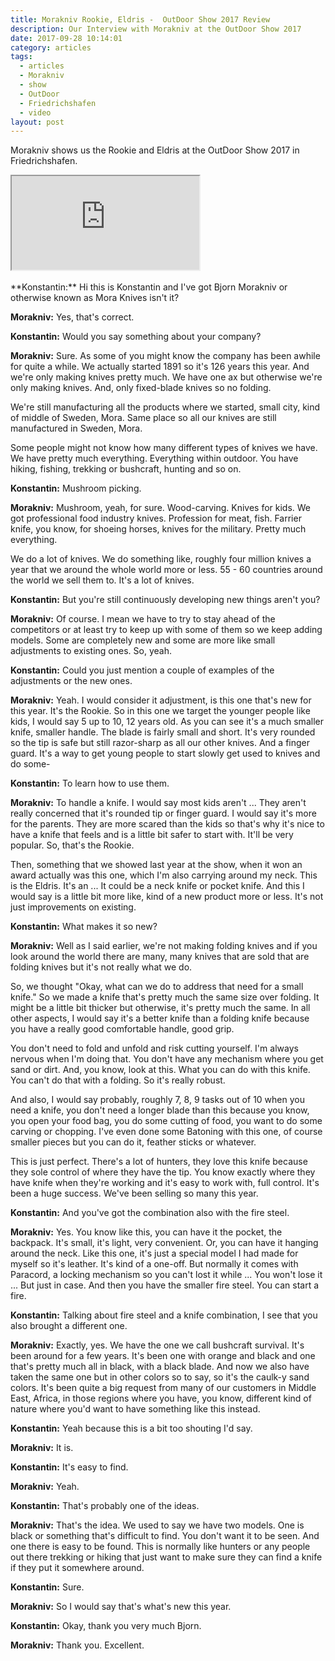 ```yaml
---
title: Morakniv Rookie, Eldris -  OutDoor Show 2017 Review
description: Our Interview with Morakniv at the OutDoor Show 2017
date: 2017-09-28 10:14:01
category: articles
tags:
  - articles
  - Morakniv
  - show
  - OutDoor
  - Friedrichshafen
  - video
layout: post
---
```


Morakniv shows us the Rookie and Eldris at the OutDoor Show 2017 in Friedrichshafen.

<div class="embed-responsive embed-responsive-16by9">
    <iframe class="embed-responsive-item" src="https://www.youtube.com/embed/C4QK6PrMxIA"></iframe>
</div>
<br>
<!--more-->
**Konstantin:**	Hi this is Konstantin and I've got Bjorn Morakniv or otherwise known as Mora Knives isn't it?

**Morakniv:**	Yes, that's correct.

**Konstantin:**	Would you say something about your company?

**Morakniv:**	Sure. As some of you might know the company has been awhile for quite a while. We actually started 1891 so it's 126 years this year. And we're only making knives pretty much. We have one ax but otherwise we're only making knives. And, only fixed-blade knives so no folding.

We're still manufacturing all the products where we started, small city, kind of middle of Sweden, Mora. Same place so all our knives are still manufactured in Sweden, Mora.

Some people might not know how many different types of knives we have. We have pretty much everything. Everything within outdoor. You have hiking, fishing, trekking or bushcraft, hunting and so on.

**Konstantin:**	Mushroom picking.

**Morakniv:**	Mushroom, yeah, for sure.
Wood-carving. Knives for kids. We got professional food industry knives. Profession for meat, fish. Farrier knife, you know, for shoeing horses, knives for the military. Pretty much everything.

We do a lot of knives. We do something like, roughly four million knives a year that we around the whole world more or less. 55 - 60 countries around the world we sell them to. It's a lot of knives.

**Konstantin:**	But you're still continuously developing new things aren't you?

**Morakniv:**	Of course. I mean we have to try to stay ahead of the competitors or at least try to keep up with some of them so we keep adding models. Some are completely new and some are more like small adjustments to existing ones. So, yeah.

**Konstantin:**	Could you just mention a couple of examples of the adjustments or the new ones.

**Morakniv:**	Yeah. I would consider it adjustment, is this one that's new for this year. It's the Rookie. So in this one we target the younger people like kids, I would say 5 up to 10, 12 years old. As you can see it's a much smaller knife, smaller handle. The blade is fairly small and short. It's very rounded so the tip is safe but still razor-sharp as all our other knives. And a finger guard. It's a way to get young people to start slowly get used to knives and do some-

**Konstantin:**	To learn how to use them.

**Morakniv:**	To handle a knife. I would say most kids aren't ... They aren't really concerned that it's rounded tip or finger guard. I would say it's more for the parents. They are more scared than the kids so that's why it's nice to have a knife that feels and is a little bit safer to start with. It'll be very popular. So, that's the Rookie.

Then, something that we showed last year at the show, when it won an award actually was this one, which I'm also carrying around my neck. This is the Eldris. It's an ... It could be a neck knife or pocket knife. And this I would say is a little bit more like, kind of a new product more or less. It's not just improvements on existing.

**Konstantin:**	What makes it so new?

**Morakniv:**	Well as I said earlier, we're not making folding knives and if you look around the world there are many, many knives that are sold that are folding knives but it's not really what we do.

So, we thought "Okay, what can we do to address that need for a small knife." So we made a knife that's pretty much the same size over folding. It might be a little bit thicker but otherwise, it's pretty much the same. In all other aspects, I would say it's a better knife than a folding knife because you have a really good comfortable handle, good grip.

You don't need to fold and unfold and risk cutting yourself. I'm always nervous when I'm doing that. You don't have any mechanism where you get sand or dirt. And, you know, look at this. What you can do with this knife. You can't do that with a folding. So it's really robust.

And also, I would say probably, roughly 7, 8, 9 tasks out of 10 when you need a knife, you don't need a longer blade than this because you know, you open your food bag, you do some cutting of food, you want to do some carving or chopping. I've even done some Batoning with this one, of course smaller pieces but you can do it, feather sticks or whatever.

This is just perfect. There's a lot of hunters, they love this knife because they sole control of where they have the tip. You know exactly where they have knife when they're working and it's easy to work with, full control. It's been a huge success. We've been selling so many this year.

**Konstantin:**	And you've got the combination also with the fire steel.

**Morakniv:**	Yes. You know like this, you can have it the pocket, the backpack. It's small, it's light, very convenient. Or, you can have it hanging around the neck. Like this one, it's just a special model I had made for myself so it's leather. It's kind of a one-off. But normally it comes with Paracord, a locking mechanism so you can't lost it while ... You won't lose it ... But just in case. And then you have the smaller fire steel. You can start a fire.

**Konstantin:**	Talking about fire steel and a knife combination, I see that you also brought a different one.

**Morakniv:**	Exactly, yes. We have the one we call bushcraft survival. It's been around for a few years. It's been one with orange and black and one that's pretty much all in black, with a black blade. And now we also have taken the same one but in other colors so to say, so it's the caulk-y sand colors. It's been quite a big request from many of our customers in Middle East, Africa, in those regions where you have, you know, different kind of nature where you'd want to have something like this instead.

**Konstantin:**	Yeah because this is a bit too shouting I'd say.

**Morakniv:**	It is.

**Konstantin:**	It's easy to find.

**Morakniv:**	Yeah.

**Konstantin:**	That's probably one of the ideas.

**Morakniv:**	That's the idea. We used to say we have two models. One is black or something that's difficult to find. You don't want it to be seen. And one there is easy to be found. This is normally like hunters or any people out there trekking or hiking that just want to make sure they can find a knife if they put it somewhere around.

**Konstantin:**	Sure.

**Morakniv:**	So I would say that's what's new this year.

**Konstantin:**	Okay, thank you very much Bjorn.

**Morakniv:**	Thank you. Excellent.
